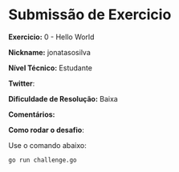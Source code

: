# Submissão de Exercicio

**Exercicio:** 0 - Hello World

**Nickname:** jonatasosilva

**Nível Técnico:** Estudante

**Twitter**:

**Dificuldade de Resolução:** Baixa

**Comentários:**

**Como rodar o desafio**: 

Use o comando abaixo: 
```bash
go run challenge.go
```
